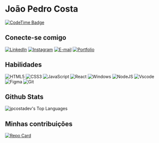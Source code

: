 # João Pedro Costa

[![CodeTime Badge](https://img.shields.io/endpoint?style=social&color=222&url=https%3A%2F%2Fapi.codetime.dev%2Fshield%3Fid%3D26226%26project%3D%26in=0)](https://codetime.dev)
## Conecte-se comigo

[![LinkedIn](https://img.shields.io/badge/LinkedIn-0077B5?style=for-the-badge&logo=linkedin&logoColor=white)](https://www.linkedin.com/in/jo%C3%A3o-pedro-c-4a6040260/)
[![Instagram](https://img.shields.io/badge/-Instagram-%23E4405F?style=for-the-badge&logo=instagram&logoColor=white)](https://www.instagram.com/fallz.dev/)
[![E-mail](https://img.shields.io/badge/-Email-88B0DF?style=for-the-badge&logo=microsoft-outlook&logoColor=007BFF)](mailto:contatopedrodev@hotmail.com)
[![Portfolio](https://img.shields.io/badge/Portfolio-FF5722?style=for-the-badge&logo=todoist&logoColor=white)](https://jpcostadev.github.io/)

## Habilidades

![HTML5](https://img.shields.io/badge/HTML5-E34F26?style=for-the-badge&logo=html5&logoColor=white)
![CSS3](https://img.shields.io/badge/CSS3-1572B6?style=for-the-badge&logo=css3&logoColor=white)
![JavaScript](https://img.shields.io/badge/JavaScript-F7DF1E?style=for-the-badge&logo=javascript&logoColor=black)
![React](https://img.shields.io/badge/React-20232A?style=for-the-badge&logo=react&logoColor=61DAFB)
![Windows](https://img.shields.io/badge/Windows-000?style=for-the-badge&logo=windows&logoColor=2CA5E0)
![NodeJS](https://img.shields.io/badge/node.js-6DA55F?style=for-the-badge&logo=node.js&logoColor=white)
![Vscode](https://img.shields.io/badge/Vscode-007ACC?style=for-the-badge&logo=visual-studio-code&logoColor=white)
![Figma](https://img.shields.io/badge/Figma-696969?style=for-the-badge&logo=figma&logoColor=figma)
![Git](https://img.shields.io/badge/GIT-E44C30?style=for-the-badge&logo=git&logoColor=white)

## Github Stats



![jpcostadev's Top Languages](https://github-readme-stats.vercel.app/api/top-langs/?username=jpcostadev&theme=vue-dark&show_icons=true&hide_border=true&layout=compact)

## Minhas contribuições

[![Repo Card](https://github-readme-stats.vercel.app/api/pin/?username=jpcostadev&repo=dio-lab-open-source&bg_color=000&border_color=30A3DC&show_icons=true&icon_color=30A3DC&title_color=E94D5F&text_color=FFF)](https://github.com/jpcostadev/dio-lab-open-source)
